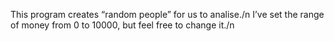 ﻿This program creates “random people” for us to analise./n
I’ve set the range of money from 0 to 10000, but feel free to change it./n

